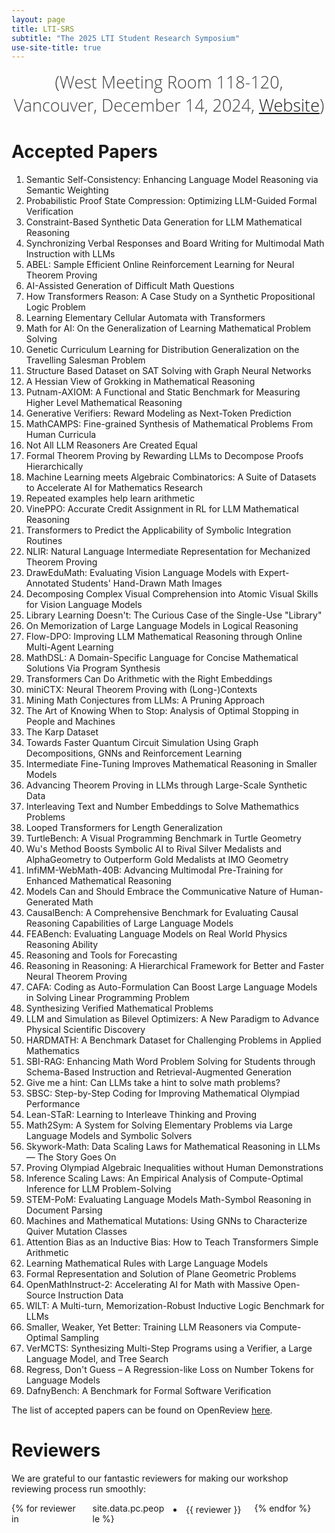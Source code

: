 ```yaml
---
layout: page
title: LTI-SRS
subtitle: "The 2025 LTI Student Research Symposium"
use-site-title: true
---
```

<div class="venue" style="font-size: 27px; display: block; font-family: 'Open Sans', 'Helvetica Neue', Helvetica, Arial, sans-serif; font-weight: 300; color: #404040; text-align: center;">
  (West Meeting Room 118-120, Vancouver, December 14, 2024, <a href="https://neurips.cc/virtual/2024/workshop/84719" target="_blank">Website</a>)
</div>

# Accepted Papers

<ol>
    <li>Semantic Self-Consistency: Enhancing Language Model Reasoning via Semantic Weighting</li>
    <li>Probabilistic Proof State Compression: Optimizing LLM-Guided Formal Verification</li>
    <li>Constraint-Based Synthetic Data Generation for LLM Mathematical Reasoning</li>
    <li>Synchronizing Verbal Responses and Board Writing for Multimodal Math Instruction with LLMs</li>
    <li>ABEL: Sample Efficient Online Reinforcement Learning for Neural Theorem Proving</li>
    <li>AI-Assisted Generation of Difficult Math Questions</li>
    <li>How Transformers Reason: A Case Study on a Synthetic Propositional Logic Problem</li>
    <li>Learning Elementary Cellular Automata with Transformers</li>
    <li>Math for AI: On the Generalization of Learning Mathematical Problem Solving</li>
    <li>Genetic Curriculum Learning for Distribution Generalization on the Travelling Salesman Problem</li>
    <li>Structure Based Dataset on SAT Solving with Graph Neural Networks</li>
    <li>A Hessian View of Grokking in Mathematical Reasoning</li>
    <li>Putnam-AXIOM: A Functional and Static Benchmark for Measuring Higher Level Mathematical Reasoning</li>
    <li>Generative Verifiers: Reward Modeling as Next-Token Prediction</li>
    <li>MathCAMPS: Fine-grained Synthesis of Mathematical Problems From Human Curricula</li>
    <li>Not All LLM Reasoners Are Created Equal</li>
    <li>Formal Theorem Proving by Rewarding LLMs to Decompose Proofs Hierarchically</li>
    <li>Machine Learning meets Algebraic Combinatorics: A Suite of Datasets to Accelerate AI for Mathematics Research</li>
    <li>Repeated examples help learn arithmetic</li>
    <li>VinePPO: Accurate Credit Assignment in RL for LLM Mathematical Reasoning</li>
    <li>Transformers to Predict the Applicability of Symbolic Integration Routines</li>
    <li>NLIR: Natural Language Intermediate Representation for Mechanized Theorem Proving</li>
    <li>DrawEduMath: Evaluating Vision Language Models with Expert-Annotated Students' Hand-Drawn Math Images</li>
    <li>Decomposing Complex Visual Comprehension into Atomic Visual Skills for Vision Language Models</li>
    <li>Library Learning Doesn't: The Curious Case of the Single-Use "Library"</li>
    <li>On Memorization of Large Language Models in Logical Reasoning</li>
    <li>Flow-DPO: Improving LLM Mathematical Reasoning through Online Multi-Agent Learning</li>
    <li>MathDSL: A Domain-Specific Language for Concise Mathematical Solutions Via Program Synthesis</li>
    <li>Transformers Can Do Arithmetic with the Right Embeddings</li>
    <li>miniCTX: Neural Theorem Proving with (Long-)Contexts</li>
    <li>Mining Math Conjectures from LLMs: A Pruning Approach</li>
    <li>The Art of Knowing When to Stop: Analysis of Optimal Stopping in People and Machines</li>
    <li>The Karp Dataset</li>
    <li>Towards Faster Quantum Circuit Simulation Using Graph Decompositions, GNNs and Reinforcement Learning</li>
    <li>Intermediate Fine-Tuning Improves Mathematical Reasoning in Smaller Models</li>
    <li>Advancing Theorem Proving in LLMs through Large-Scale Synthetic Data</li>
    <li>Interleaving Text and Number Embeddings to Solve Mathemathics Problems</li>
    <li>Looped Transformers for Length Generalization</li>
    <li>TurtleBench: A Visual Programming Benchmark in Turtle Geometry</li>
    <li>Wu's Method Boosts Symbolic AI to Rival Silver Medalists and AlphaGeometry to Outperform Gold Medalists at IMO Geometry</li>
    <li>InfiMM-WebMath-40B: Advancing Multimodal Pre-Training for Enhanced Mathematical Reasoning</li>
    <li>Models Can and Should Embrace the Communicative Nature of Human-Generated Math</li>
    <li>CausalBench: A Comprehensive Benchmark for Evaluating Causal Reasoning Capabilities of Large Language Models</li>
    <li>FEABench: Evaluating Language Models on Real World Physics Reasoning Ability</li>
    <li>Reasoning and Tools for Forecasting</li>
    <li>Reasoning in Reasoning: A Hierarchical Framework for Better and Faster Neural Theorem Proving</li>
    <li>CAFA: Coding as Auto-Formulation Can Boost Large Language Models in Solving Linear Programming Problem</li>
    <li>Synthesizing Verified Mathematical Problems</li>
    <li>LLM and Simulation as Bilevel Optimizers: A New Paradigm to Advance Physical Scientific Discovery</li>
    <li>HARDMATH: A Benchmark Dataset for Challenging Problems in Applied Mathematics</li>
    <li>SBI-RAG: Enhancing Math Word Problem Solving for Students through Schema-Based Instruction and Retrieval-Augmented Generation</li>
    <li>Give me a hint: Can LLMs take a hint to solve math problems?</li>
    <li>SBSC: Step-by-Step Coding for Improving Mathematical Olympiad Performance</li>
    <li>Lean-STaR: Learning to Interleave Thinking and Proving</li>
    <li>Math2Sym: A System for Solving Elementary Problems via Large Language Models and Symbolic Solvers</li>
    <li>Skywork-Math: Data Scaling Laws for Mathematical Reasoning in LLMs — The Story Goes On</li>
    <li>Proving Olympiad Algebraic Inequalities without Human Demonstrations</li>
    <li>Inference Scaling Laws: An Empirical Analysis of Compute-Optimal Inference for LLM Problem-Solving</li>
    <li>STEM-PoM: Evaluating Language Models Math-Symbol Reasoning in Document Parsing</li>
    <li>Machines and Mathematical Mutations: Using GNNs to Characterize Quiver Mutation Classes</li>
    <li>Attention Bias as an Inductive Bias: How to Teach Transformers Simple Arithmetic</li>
    <li>Learning Mathematical Rules with Large Language Models</li>
    <li>Formal Representation and Solution of Plane Geometric Problems</li>
    <li>OpenMathInstruct-2: Accelerating AI for Math with Massive Open-Source Instruction Data</li>
    <li>WILT: A Multi-turn, Memorization-Robust Inductive Logic Benchmark for LLMs</li>
    <li>Smaller, Weaker, Yet Better: Training LLM Reasoners via Compute-Optimal Sampling</li>
    <li>VerMCTS: Synthesizing Multi-Step Programs using a Verifier, a Large Language Model, and Tree Search</li>
    <li>Regress, Don't Guess – A Regression-like Loss on Number Tokens for Language Models</li>
    <li>DafnyBench: A Benchmark for Formal Software Verification</li>
</ol>

The list of accepted papers can be found on OpenReview <a href="https://openreview.net/group?id=NeurIPS.cc/2024/Workshop/LTI-SRS#tab-accept">here</a>.

# Reviewers

We are grateful to our fantastic reviewers for making our workshop reviewing process run smoothly:

<div class="reviewers">
<ul>
{% for reviewer in site.data.pc.people %}
    <li>{{ reviewer }}</li>
{% endfor %}
</ul>
</div>

<style>
.reviewers ul {
    columns: 4;
    -webkit-columns: 4;
    -moz-columns: 4;
    list-style-position: inside;
    padding-left: 0;
}
.reviewers li {
    break-inside: avoid;
    page-break-inside: avoid;
    padding: 2px 0;
}
</style>